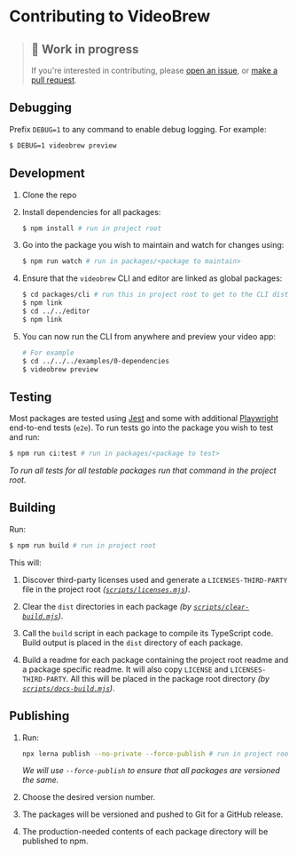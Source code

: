 # Contributing to VideoBrew

> ## 🚧 Work in progress
> 
> If you're interested in contributing, please [open an issue](https://github.com/luttje/videobrew/issues/new), or [make a pull request](https://github.com/luttje/videobrew/compare).

## Debugging

Prefix `DEBUG=1` to any command to enable debug logging. For example:

```bash
$ DEBUG=1 videobrew preview
```

## Development

1. Clone the repo

2. Install dependencies for all packages:
    ```bash
    $ npm install # run in project root
    ```

3. Go into the package you wish to maintain and watch for changes using:
    ```bash
    $ npm run watch # run in packages/<package to maintain>
    ```

4. Ensure that the `videobrew` CLI and editor are linked as global packages:
    ```bash
    $ cd packages/cli # run this in project root to get to the CLI dist (ensure it's built first)
    $ npm link
    $ cd ../../editor
    $ npm link
    ```

5. You can now run the CLI from anywhere and preview your video app:
    ```bash
    # For example
    $ cd ../../../examples/0-dependencies
    $ videobrew preview
    ```

## Testing

Most packages are tested using [Jest](https://jestjs.io/) and some with additional [Playwright](https://playwright.dev/) end-to-end tests (`e2e`). To run tests go into the package you wish to test and run:
```bash
$ npm run ci:test # run in packages/<package to test>
```

*To run all tests for all testable packages run that command in the project root.*

## Building

Run:

```bash
$ npm run build # run in project root
```

This will:

1. Discover third-party licenses used and generate a `LICENSES-THIRD-PARTY` file in the project root *([`scripts/licenses.mjs`](https://github.com/luttje/videobrew/blob/main/scripts/licenses.mjs))*.

2. Clear the `dist` directories in each package *(by [`scripts/clear-build.mjs`](https://github.com/luttje/videobrew/blob/main/scripts/clear-build.mjs))*.

3. Call the `build` script in each package to compile its TypeScript code. Build output is placed in the `dist` directory of each package.

4. Build a readme for each package containing the project root readme and a package specific readme. It will also copy `LICENSE` and `LICENSES-THIRD-PARTY`. All this will be placed in the package root directory *(by [`scripts/docs-build.mjs`](https://github.com/luttje/videobrew/blob/main/scripts/docs-build.mjs))*.

## Publishing

1. Run:

    ```bash
    npx lerna publish --no-private --force-publish # run in project root
    ```

    _We will use `--force-publish` to ensure that all packages are versioned the same._

2. Choose the desired version number.

3. The packages will be versioned and pushed to Git for a GitHub release.

4. The production-needed contents of each package directory will be published to npm.